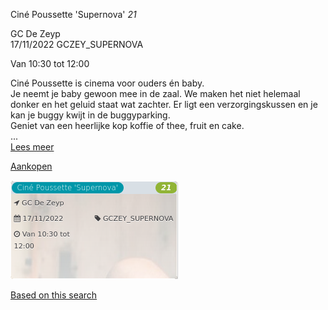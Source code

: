 Ciné Poussette 'Supernova' *21*

GC De Zeyp  
17/11/2022 GCZEY\_SUPERNOVA  

Van 10:30 tot 12:00

  

  

Ciné Poussette is cinema voor ouders én baby.  
Je neemt je baby gewoon mee in de zaal. We maken het niet helemaal donker en het geluid staat wat zachter. Er ligt een verzorgingskussen en je kan je buggy kwijt in de buggyparking.  
Geniet van een heerlijke kop koffie of thee, fruit en cake.  
...  
[Lees meer](https://tickets.vgc.be/activity/subscribe/GCZEY_SUPERNOVA)

[Aankopen](https://tickets.vgc.be/ticketingActivity/subscribe/GCZEY_SUPERNOVA)

![](80209.png)

[Based on this search](https://tickets.vgc.be/activity/index?&vrijeplaatsen=1&Age%5B%5D=4%2C6&entity=276)